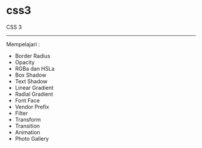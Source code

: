 # css3
CSS 3


---

Mempelajari :

- Border Radius
- Opacity
- RGBa dan HSLa
- Box Shadow
- Text Shadow
- Linear Gradient
- Radial Gradient
- Font Face
- Vendor Prefix
- Filter
- Transform
- Transition
- Animation
- Photo Gallery
